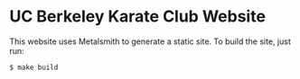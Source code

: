 # UC Berkeley Karate Club Website

This website uses Metalsmith to generate a static site. To build the site, just run:

    $ make build